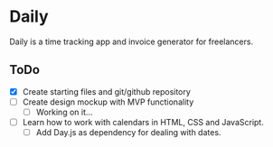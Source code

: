# Daily

Daily is a time tracking app and invoice generator for freelancers.

## ToDo

- [x] Create starting files and git/github repository
- [ ] Create design mockup with MVP functionality
  - [ ] Working on it...
- [ ] Learn how to work with calendars in HTML, CSS and JavaScript.
  - [ ] Add Day.js as dependency for dealing with dates.
